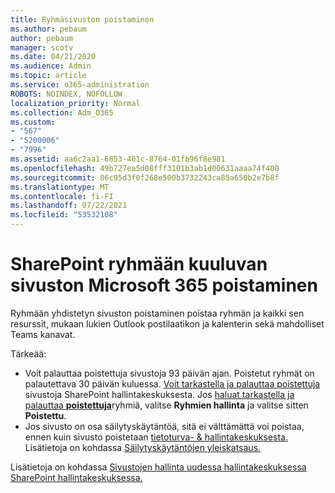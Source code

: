 ```yaml
---
title: Ryhmäsivuston poistaminen
ms.author: pebaum
author: pebaum
manager: scotv
ms.date: 04/21/2020
ms.audience: Admin
ms.topic: article
ms.service: o365-administration
ROBOTS: NOINDEX, NOFOLLOW
localization_priority: Normal
ms.collection: Adm_O365
ms.custom:
- "567"
- "5200006"
- "7996"
ms.assetid: aa6c2aa1-6853-461c-8764-01fb96f8e981
ms.openlocfilehash: 49b727ea5d08fff3101b3ab1d00631aaaa74f400
ms.sourcegitcommit: 86c95d3f0f268e500b3732243ca85a650b2e7b8f
ms.translationtype: MT
ms.contentlocale: fi-FI
ms.lasthandoff: 07/22/2021
ms.locfileid: "53532108"
---
```

# <a name="delete-a-sharepoint-site-that-belongs-to-a-microsoft-365-group"></a>SharePoint ryhmään kuuluvan sivuston Microsoft 365 poistaminen

Ryhmään yhdistetyn sivuston poistaminen poistaa ryhmän ja kaikki sen resurssit, mukaan lukien Outlook postilaatikon ja kalenterin sekä mahdolliset Teams kanavat.
  
Tärkeää:

- Voit palauttaa poistettuja sivustoja 93 päivän ajan. Poistetut ryhmät on palautettava 30 päivän kuluessa. [Voit tarkastella ja palauttaa poistettuja](https://admin.microsoft.com/sharepoint?page=recyclebin&modern=true) sivustoja SharePoint hallintakeskuksesta. Jos [haluat tarkastella ja palauttaa **poistettuja**](https://admin.microsoft.com/Adminportal/Home?source=applauncher#/deletedgroups)ryhmiä, valitse **Ryhmien hallinta** ja valitse sitten **Poistettu**.
- Jos sivusto on osa säilytyskäytäntöä, sitä ei välttämättä voi poistaa, ennen kuin sivusto poistetaan [tietoturva- & hallintakeskuksesta.](https://protection.office.com/?rfr=AdminCenter#/retention) Lisätietoja on kohdassa [Säilytyskäytäntöjen yleiskatsaus.](/microsoft-365/compliance/retention-policies)
  
Lisätietoja on kohdassa [Sivustojen hallinta uudessa hallintakeskuksessa SharePoint hallintakeskuksessa.](/sharepoint/manage-sites-in-new-admin-center)
